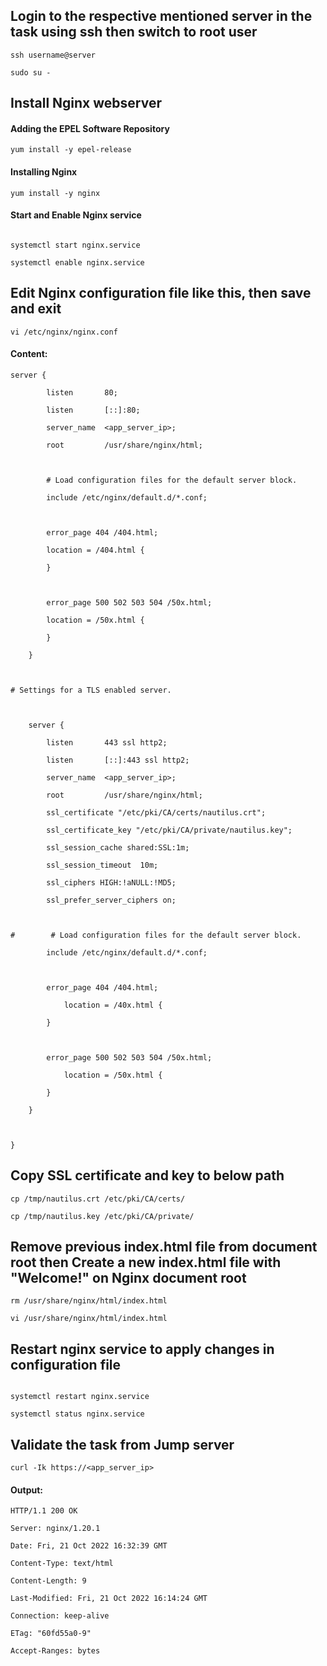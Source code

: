 ## Login to the respective mentioned server in the task using ssh then switch to root user
```
ssh username@server

sudo su -
```

## Install Nginx webserver

#### Adding the EPEL Software Repository

```
yum install -y epel-release
```

#### Installing Nginx

```
yum install -y nginx
```

#### Start and Enable Nginx service
```

systemctl start nginx.service

systemctl enable nginx.service

```

## Edit Nginx configuration file like this, then save and exit

```
vi /etc/nginx/nginx.conf
```

#### Content:
```
server {

        listen       80;

        listen       [::]:80;

        server_name  <app_server_ip>;

        root         /usr/share/nginx/html;

 

        # Load configuration files for the default server block.

        include /etc/nginx/default.d/*.conf;

 

        error_page 404 /404.html;

        location = /404.html {

        }

 

        error_page 500 502 503 504 /50x.html;

        location = /50x.html {

        }

    }

 

# Settings for a TLS enabled server.

 

    server {

        listen       443 ssl http2;

        listen       [::]:443 ssl http2;

        server_name  <app_server_ip>;

        root         /usr/share/nginx/html;

        ssl_certificate "/etc/pki/CA/certs/nautilus.crt";

        ssl_certificate_key "/etc/pki/CA/private/nautilus.key";

        ssl_session_cache shared:SSL:1m;

        ssl_session_timeout  10m;

        ssl_ciphers HIGH:!aNULL:!MD5;

        ssl_prefer_server_ciphers on;

 

#        # Load configuration files for the default server block.

        include /etc/nginx/default.d/*.conf;

 

        error_page 404 /404.html;

            location = /40x.html {

        }

 

        error_page 500 502 503 504 /50x.html;

            location = /50x.html {

        }

    }

 

}

```

## Copy SSL certificate and key to below path

```
cp /tmp/nautilus.crt /etc/pki/CA/certs/

cp /tmp/nautilus.key /etc/pki/CA/private/
```

## Remove previous index.html file from document root then Create a new index.html file with "Welcome!" on Nginx document root 

```
rm /usr/share/nginx/html/index.html

vi /usr/share/nginx/html/index.html

```

## Restart nginx service to apply changes in configuration file
```

systemctl restart nginx.service

systemctl status nginx.service

```

## Validate the task from Jump server

```
curl -Ik https://<app_server_ip>
```

#### Output:

```
HTTP/1.1 200 OK

Server: nginx/1.20.1

Date: Fri, 21 Oct 2022 16:32:39 GMT

Content-Type: text/html

Content-Length: 9

Last-Modified: Fri, 21 Oct 2022 16:14:24 GMT

Connection: keep-alive

ETag: "60fd55a0-9"

Accept-Ranges: bytes
```
